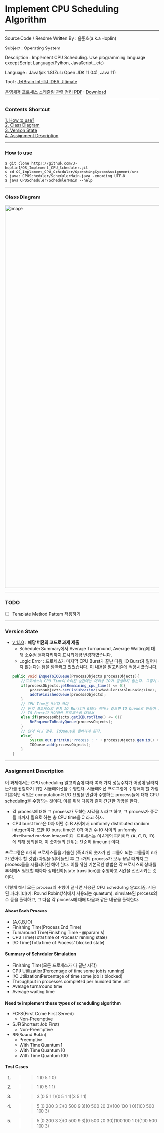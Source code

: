 # Implement CPU Scheduling Algorithm
***
Source Code / Readme Written By : 윤준호(a.k.a Hoplin)

Subject : Operating System

Description : Implement CPU Scheduling. Use programming language except Script Language(Python, JavaScript...etc)<br>

Language : Java(jdk 1.8(Zulu Open JDK 11.04), Java 11)

Tool : [JetBrain IntelliJ IDEA Ultimate](https://www.jetbrains.com/ko-kr/idea/download/#section=mac)

[운영체제 프로세스 스케줄링 관련 정리 PDF](https://github.com/J-hoplin1/OS_Implement_CPU_Scheduler/blob/main/Cpu%20Scheduler.pdf) : [Download](https://github.com/J-hoplin1/OS_Implement_CPU_Scheduler/raw/main/Cpu%20Scheduler.pdf)
***
### Contents Shortcut

[1. How to use?](https://github.com/J-hoplin1/OS_Implement_CPU_Scheduler#how-to-use)<br>
[2. Class Diagram](https://github.com/J-hoplin1/OS_Implement_CPU_Scheduler#class-diagram)<br>
[3. Version State](https://github.com/J-hoplin1/OS_Implement_CPU_Scheduler#version-state)<br>
[4. Assignment Description](https://github.com/J-hoplin1/OS_Implement_CPU_Scheduler#assignment-description)


***
### How to use

```
$ git clone https://github.com/J-hoplin1/OS_Implement_CPU_Scheduler.git
$ cd OS_Implement_CPU_Scheduler/OperatingSystemAssignment/src
$ javac CPUScheduler/SchedulerMain.java -encoding UTF-8
$ java CPUScheduler/SchedulerMain --help
```
***
### Class Diagram
<img width="1249" alt="image" src="https://user-images.githubusercontent.com/45956041/170594703-3f29e421-7833-4835-9883-f478c83e5a8c.png">

***
### TODO
- [ ] Template Method Pattern 적용하기  
***
### Version State

- [v 1.1.0](https://github.com/J-hoplin1/OS_Implement_CPU_Scheduler/tree/v-1.1.0) : **해당 버전의 코드로 과제 제출**
    - Scheduler Summary에서 Average Turnaround, Average Waiting에 대해 소수점 둘째자리까지 표시되게끔 변경하였습니다.
    - Logic Error : 프로세스가 마지막 CPU Burst가 끝난 다음, IO Burst가 일어나지 않는다는 점을 깜빡하고 있었습니다. 이 내용을 알고리즘에 적용시켰습니다.
    ```java
    public void EnqueToIOQueue(ProcessObjects processObjects){
        //프로세스의 CPU Time이 0이된 순간에는 더이상 IO가 발생하지 않는다. 그렇기 때문에, 바로 Finish Queue로 넣어준다.
        if(processObjects.getRemaining_cpu_time() <= 0){
            processObjects.setFinishedTime(SchedulerTotalRunningTime);
            addToFinishedQueue(processObjects);
        }
        // CPU Time은 0보다 크다
        // 만약 프로세스의 전체 IO Burst가 0보다 작거나 같으면 IO Queue로 안들어 가고 ReadyQueue로 가게 된다
        // IO Burst가 0이하인 프로세스에 대해서
        else if(processObjects.getIOBurstTime() <= 0){
            ReEnqueueToReadyQueue(processObjects);
        }
        // 만약 아닌 경우, IOQueue로 들어가게 된다.
        else{
            System.out.println("Process : " + processObjects.getPid() + " go to I/O State(Blocked State)");
            IOQueue.add(processObjects);
        }
    }
    ```
***
### Assignment Description
이 과제에서는 CPU scheduling 알고리즘에 따라 여러 가지 성능수치가 어떻게 달라지는가를 관찰하기 위한 시뮬레이션을 수행한다. 시뮬레이션 프로그램이 수행해야 할 가장 기본적인 작업은 computation과 I/O 요청을 번갈아 수행하는 process들에 대해 CPU scheduling을 수행하는 것이다. 이를 위해 다음과 같이 간단한 가정을 한다. 

- 각 process에 대해 그 process가 도착한 시각을 A 라고 하고, 그 process가 종료될 때까지  필요로 하는 총 CPU time을 C 라고 하자. 
- CPU burst time은 0과 어떤 수 B 사이에서 uniformly distributed random integer이다. 또한 IO burst time은 0과 어떤 수 IO 사이의 uniformly distributed random integer이다.
프로세스는 이 4개의 파라미터 (A, C, B, IO) 에 의해 정의된다. 이 숫자들의 단위는 단순히 time unit 이다.

프로그램은 n개의 프로세스들을 기술한 (즉 4개의 숫자가 한 그룹이  되는 그룹들이 n개가 있어야 할 것임) 파일을 읽어 들인 후 그 n개의 process가 모두 끝날 때까지 그 process들을 시뮬레이션 해야 한다. 이를 위한 기본적인 방법은 각 프로세스의 상태를 추적해서 필요할 때마다 상태전이(state transition)를 수행하고 시간을 전진시키는 것이다. 

이렇게 해서 모든 process의 수행이 끝나면 사용된 CPU scheduling 알고리즘, 사용된 파라미터(예: Round Robin방식에서 사용되는 quantum), simulate된 process의 수 등을 출력하고, 그 다음 각 process에 대해 다음과 같은 내용을 출력한다.

#### About Each Process

- (A,C,B,IO)
- Finishing Time(Process End Time)
- Turnaround Time(Finishing Time - @param A)
- CPU Time(Total time of Process' running state)
- I/O Time(Totla time of Process' blocked state)

#### Summary of Scheduler Simulation

- Finishing Time(모든 프로세스가 다 끝난 시각)
- CPU Utilization(Percentage of time some job is running)
- I/O Utilization(Percentage of time some job is blocked)
- Throughput in processes completed per hundred time unit
- Average turnaround time
- Average waiting time

#### Need to implement these types of scheduling algorithm

- FCFS(First Come First Served)
    - Non-Preemptive
- SJF(Shortest Job First)
    - Non-Preemptive
- RR(Round Robin)
    - Preemptive
    - With Time Quantum 1
    - With Time Quantum 10
    - With Time Quantum 100

#### Test Cases

1. >> 1 (0 5 1 0)
2. >> 1 (0 5 1 1)
3. >> 3 (0 5 1 1)(0 5 1 1)(3 5 1 1)
4. >> 5 (0 200 3 3)(0 500 9 3)(0 500 20 3)(100 100 1 0)(100 500 100 3)
5. >> 5 (0 200 3 3)(0 500 9 3)(0 500 20 30)(100 100 1 0)(100 500 100 3)
